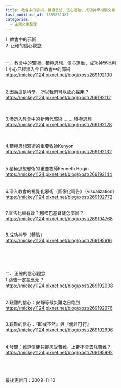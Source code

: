 ```yaml
---
title: 教會中的邪術、積極思想、信心運動、成功神學相關文章
last_modified_at: 1559831387
categories:
  - 主題文章整理
---
```


<p>1. 教會中的邪術<br>
2. 正確的信心觀念<br>
<!--more--><br>
<br>
一、教會中的邪術、積極思想、信心運動、成功神學批判<br>
1.小心已經滲入今日教會中的邪術<br>
<a href="http://mickey1124.pixnet.net/blog/post/269192100">https://mickey1124.pixnet.net/blog/post/269192100</a><br>
<br>
<br>
2.因為這是科學，所以我們可以放心採用？<br>
<a href="http://mickey1124.pixnet.net/blog/post/269192112">https://mickey1124.pixnet.net/blog/post/269192112</a></p>

<p><br>
<br>
3.滲透入教會中的新時代邪術………積極思想<br>
<a href="http://mickey1124.pixnet.net/blog/post/269192128">https://mickey1124.pixnet.net/blog/post/269192128</a></p>

<p><br>
<br>
4.積極思想邪術的重要牧師Kenyon<br>
<a href="http://mickey1124.pixnet.net/blog/post/269192132">https://mickey1124.pixnet.net/blog/post/269192132</a><br>
<br>
<br>
5.積極思想邪術的重要牧師Kenneth Hagin<br>
<a href="http://mickey1124.pixnet.net/blog/post/269192144">https://mickey1124.pixnet.net/blog/post/269192144</a><br>
<br>
<br>
6.滲入教會的視覺化邪術（圖像化禱告）（visualization）<br>
<a href="http://mickey1124.pixnet.net/blog/post/269192772">https://mickey1124.pixnet.net/blog/post/269192772</a></p>

<p><br>
7.宣告比較有效？那啞巴基督徒怎麼辦？<br>
<a href="http://mickey1124.pixnet.net/blog/post/269194768">https://mickey1124.pixnet.net/blog/post/269194768</a></p>

<p><br>
8.成功神學（轉貼）<br>
<a href="http://mickey1124.pixnet.net/blog/post/269195616">https://mickey1124.pixnet.net/blog/post/269195616</a><br>
<br>
<br>
<br>
<br>
<br>
二、正確的信心觀念<br>
1.禱告一定蒙應允？<br>
<a href="http://mickey1124.pixnet.net/blog/post/269192008">https://mickey1124.pixnet.net/blog/post/269192008</a><br>
<br>
<br>
2.艱難的信心：安靜等候災難之日臨到<br>
<a href="http://mickey1124.pixnet.net/blog/post/269192976">https://mickey1124.pixnet.net/blog/post/269192976</a></p>

<p><br>
3.艱難的信心：『即或不然』與『倘若可行』<br>
<a href="http://mickey1124.pixnet.net/blog/post/269192996">https://mickey1124.pixnet.net/blog/post/269192996</a><br>
<br>
<br>
4.發問：難道信徒只能忍受苦難，上帝不會去除苦難？<br>
<a href="http://mickey1124.pixnet.net/blog/post/269195992">https://mickey1124.pixnet.net/blog/post/269195992</a><br>
<br>
<br>
<br>
<br>
最後更新日：2009-11-10</p>

